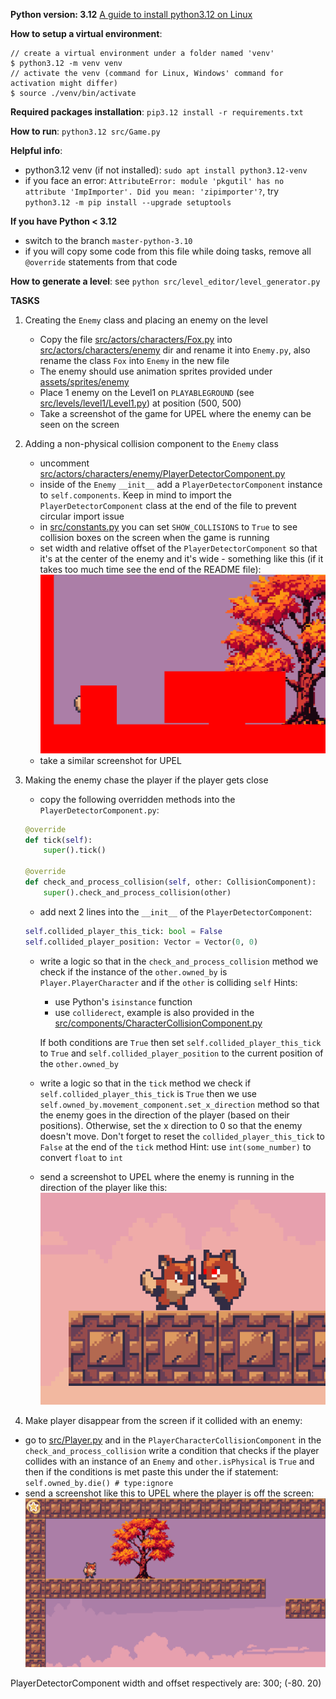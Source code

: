 **Python version: 3.12**
[A guide to install python3.12 on Linux](https://medium.com/@donfiealex/getting-python-3-12-up-and-running-on-ubuntu-and-debian-servers-cbe557d7d368)

**How to setup a virtual environment**:

```console
// create a virtual environment under a folder named 'venv'
$ python3.12 -m venv venv
// activate the venv (command for Linux, Windows' command for activation might differ)
$ source ./venv/bin/activate
```

**Required packages installation**: `pip3.12 install -r requirements.txt`

**How to run**: `python3.12 src/Game.py`

**Helpful info**:

- python3.12 venv (if not installed): `sudo apt install python3.12-venv`
- if you face an error: `AttributeError: module 'pkgutil' has no attribute 'ImpImporter'. Did you mean: 'zipimporter'?`, try `python3.12 -m pip install --upgrade setuptools`

**If you have Python < 3.12**

- switch to the branch `master-python-3.10`
- if you will copy some code from this file while doing tasks, remove all `@override` statements from that code

**How to generate a level**: see `python src/level_editor/level_generator.py`

**TASKS**

1.  Creating the `Enemy` class and placing an enemy on the level

    - Copy the file [src/actors/characters/Fox.py](src/actors/characters/Fox.py) into [src/actors/characters/enemy](src/actors/characters/enemy) dir and rename it into `Enemy.py`, also rename the class `Fox` into `Enemy` in the new file
    - The enemy should use animation sprites provided under [assets/sprites/enemy](assets/sprites/enemy)
    - Place 1 enemy on the Level1 on `PLAYABLEGROUND` (see [src/levels/level1/Level1.py](src/levels/level1/Level1.py)) at position (500, 500)
    - Take a screenshot of the game for UPEL where the enemy can be seen on the screen

2.  Adding a non-physical collision component to the `Enemy` class

    - uncomment [src/actors/characters/enemy/PlayerDetectorComponent.py](src/actors/characters/enemy/PlayerDetectorComponent.py)
    - inside of the `Enemy` `__init__` add a `PlayerDetectorComponent` instance to `self.components`. Keep in mind to import the `PlayerDetectorComponent` class at the end of the file to prevent circular import issue
    - in [src/constants.py](src/constants.py) you can set `SHOW_COLLISIONS` to `True` to see collision boxes on the screen when the game is running
    - set width and relative offset of the `PlayerDetectorComponent` so that it's at the center of the enemy and it's wide - something like this (if it takes too much time see the end of the README file):
      ![](player_detector_component_example.png)
    - take a similar screenshot for UPEL

3.  Making the enemy chase the player if the player gets close

    - copy the following overridden methods into the `PlayerDetectorComponent.py`:

    ```python
    @override
    def tick(self):
        super().tick()

    @override
    def check_and_process_collision(self, other: CollisionComponent):
        super().check_and_process_collision(other)
    ```

    - add next 2 lines into the `__init__` of the `PlayerDetectorComponent`:

    ```python
    self.collided_player_this_tick: bool = False
    self.collided_player_position: Vector = Vector(0, 0)
    ```

    - write a logic so that in the `check_and_process_collision` method we check if the instance of the `other.owned_by` is `Player.PlayerCharacter` and if the `other` is colliding `self`
        Hints: 
        - use Python's `isinstance` function 
        - use `colliderect`, example is also provided in the [src/components/CharacterCollisionComponent.py](src/components/CharacterCollisionComponent.py)
    
        If both conditions are `True` then set `self.collided_player_this_tick` to `True` and `self.collided_player_position` to the current position of the `other.owned_by`

    - write a logic so that in the `tick` method we check if `self.collided_player_this_tick` is `True` then we use `self.owned_by.movement_component.set_x_direction` method so that the enemy goes in the direction of the player (based on their positions). Otherwise, set the x direction to 0 so that the enemy doesn't move. Don't forget to reset the `collided_player_this_tick` to `False` at the end of the 
    `tick` method
        Hint: use `int(some_number)` to convert `float` to `int` 

    - send a screenshot to UPEL where the enemy is running in the direction of the player like this:
      ![alt text](task-3-example.png)

4. Make player disappear from the screen if it collided with an enemy:
- go to [src/Player.py](src/Player.py) and in the `PlayerCharacterCollisionComponent` in the `check_and_process_collision` write a condition that checks if the player collides with an instance of an `Enemy` and `other.isPhysical` is `True` and then if the conditions is met paste this under the if statement: `self.owned_by.die() # type:ignore`
- send a screenshot like this to UPEL where the player is off the screen:
![alt text](task-4-example.png)


PlayerDetectorComponent width and offset respectively are: 300; (-80. 20)
